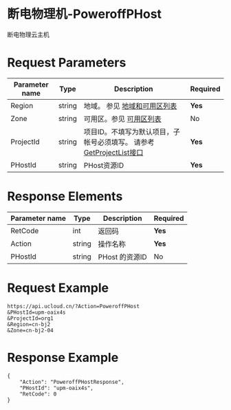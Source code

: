 # 断电物理机-PoweroffPHost

断电物理云主机

# Request Parameters
|Parameter name|Type|Description|Required|
|---|---|---|---|
|Region|string|地域。 参见 [地域和可用区列表](../summary/regionlist.html)|**Yes**|
|Zone|string|可用区。参见 [可用区列表](../summary/regionlist.html)|No|
|ProjectId|string|项目ID。不填写为默认项目，子帐号必须填写。 请参考[GetProjectList接口](../summary/get_project_list.html)|**Yes**|
|PHostId|string|PHost资源ID|**Yes**|

# Response Elements
|Parameter name|Type|Description|Required|
|---|---|---|---|
|RetCode|int|返回码|**Yes**|
|Action|string|操作名称|**Yes**|
|PHostId|string|PHost 的资源ID|No|

# Request Example
```
https://api.ucloud.cn/?Action=PoweroffPHost
&PHostId=upm-oaix4s
&ProjectId=org1
&Region=cn-bj2
&Zone=cn-bj2-04
```

# Response Example
```
{
    "Action": "PoweroffPHostResponse", 
    "PHostId": "upm-oaix4s", 
    "RetCode": 0
}
```

